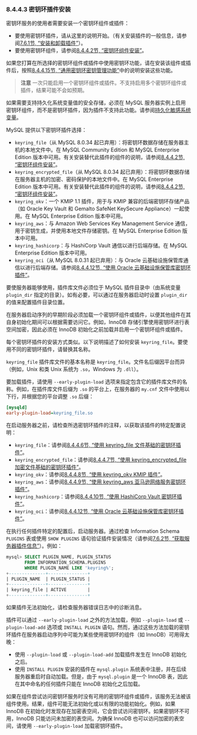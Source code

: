 ### 8.4.4.3 密钥环插件安装

密钥环服务的使用者需要安装一个密钥环组件或插件：

- 要使用密钥环插件，请从这里的说明开始。（有关安装插件的一般信息，请参阅[7.6.1节, “安装和卸载插件”](#7.6.1)）。
- 要使用密钥环组件，请参阅[8.4.4.2节, “密钥环组件安装”](#8.4.4.2)。

如果您打算在所选择的密钥环组件或插件中使用密钥环功能，请在安装该组件或插件后，按照[8.4.4.15节, “通用密钥环密钥管理功能”](#8.4.4.15)中的说明安装这些功能。

> **注意**
> 一次只能启用一个密钥环组件或插件。不支持启用多个密钥环组件或插件，结果可能不会如预期。

如果需要支持持久化系统变量值的安全存储，必须在 MySQL 服务器实例上启用密钥环组件，而不是密钥环插件，因为插件不支持此功能。请参阅[持久化敏感系统变量](#persisting-sensitive-system-variables)。

MySQL 提供以下密钥环插件选择：

- `keyring_file`（从 MySQL 8.0.34 起已弃用）：将密钥环数据存储在服务器主机的本地文件中。在 MySQL Community Edition 和 MySQL Enterprise Edition 版本中可用。有关安装替代此插件的组件的说明，请参阅[8.4.4.2节, “密钥环组件安装”](#8.4.4.2)。
- `keyring_encrypted_file`（从 MySQL 8.0.34 起已弃用）：将密钥环数据存储在服务器主机的加密、密码保护的本地文件中。在 MySQL Enterprise Edition 版本中可用。有关安装替代此插件的组件的说明，请参阅[8.4.4.2节, “密钥环组件安装”](#8.4.4.2)。
- `keyring_okv`：一个 KMIP 1.1 插件，用于与 KMIP 兼容的后端密钥环存储产品（如 Oracle Key Vault 和 Gemalto SafeNet KeySecure Appliance）一起使用。在 MySQL Enterprise Edition 版本中可用。
- `keyring_aws`：与 Amazon Web Services Key Management Service 通信，用于密钥生成，并使用本地文件存储密钥。在 MySQL Enterprise Edition 版本中可用。
- `keyring_hashicorp`：与 HashiCorp Vault 通信以进行后端存储。在 MySQL Enterprise Edition 版本中可用。
- `keyring_oci`（从 MySQL 8.0.31 起已弃用）：与 Oracle 云基础设施保管库通信以进行后端存储。请参阅[8.4.4.12节, “使用 Oracle 云基础设施保管库密钥环插件”](#8.4.4.12)。

要使服务器能够使用，插件库文件必须位于 MySQL 插件目录中（由系统变量 `plugin_dir` 指定的目录）。如有必要，可以通过在服务器启动时设置 `plugin_dir` 的值来配置插件目录位置。

在服务器启动序列的早期阶段必须加载一个密钥环组件或插件，以便其他组件在其自身初始化期间可以根据需要访问它。例如，InnoDB 存储引擎使用密钥环进行表空间加密，因此必须在 InnoDB 初始化之前加载并启用一个密钥环组件或插件。

每个密钥环插件的安装方式类似。以下说明描述了如何安装 `keyring_file`。要使用不同的密钥环插件，请替换其名称。

`keyring_file` 插件库文件的基本名称是 `keyring_file`。文件名后缀因平台而异（例如，Unix 和类 Unix 系统为 `.so`，Windows 为 `.dll`）。

要加载插件，请使用 `--early-plugin-load` 选项来指定包含它的插件库文件的名称。例如，在插件库文件后缀为 `.so` 的平台上，在服务器的 `my.cnf` 文件中使用以下行，并根据您的平台调整 `.so` 后缀：

```ini
[mysqld]
early-plugin-load=keyring_file.so
```

在启动服务器之前，请检查所选密钥环插件的注释，以获取该插件的特定配置说明：

- `keyring_file`：请参阅[8.4.4.6节, “使用 keyring_file 文件基础的密钥环插件”](#8.4.4.6)。
- `keyring_encrypted_file`：请参阅[8.4.4.7节, “使用 keyring_encrypted_file 加密文件基础的密钥环插件”](#8.4.4.7)。
- `keyring_okv`：请参阅[8.4.4.8节, “使用 keyring_okv KMIP 插件”](#8.4.4.8)。
- `keyring_aws`：请参阅[8.4.4.9节, “使用 keyring_aws 亚马逊网络服务密钥环插件”](#8.4.4.9)。
- `keyring_hashicorp`：请参阅[8.4.4.10节, “使用 HashiCorp Vault 密钥环插件”](#8.4.4.10)。
- `keyring_oci`：请参阅[8.4.4.12节, “使用 Oracle 云基础设施保管库密钥环插件”](#8.4.4.12)。

在执行任何插件特定的配置后，启动服务器。通过检查 Information Schema `PLUGINS` 表或使用 `SHOW PLUGINS` 语句验证插件安装情况（请参阅[7.6.2节, “获取服务器插件信息”](#7.6.2)）。例如：

```sql
mysql> SELECT PLUGIN_NAME, PLUGIN_STATUS
       FROM INFORMATION_SCHEMA.PLUGINS
       WHERE PLUGIN_NAME LIKE 'keyring%';
+--------------+---------------+
| PLUGIN_NAME  | PLUGIN_STATUS |
+--------------+---------------+
| keyring_file | ACTIVE        |
+--------------+---------------+
```

如果插件无法初始化，请检查服务器错误日志中的诊断消息。

插件可以通过 `--early-plugin-load` 之外的方法加载，例如 `--plugin-load` 或 `--plugin-load-add` 选项或 `INSTALL PLUGIN` 语句。然而，通过这些方法加载的密钥环插件在服务器启动序列中可能为某些使用密钥环的组件（如 InnoDB）可用得太晚：

- 使用 `--plugin-load` 或 `--plugin-load-add` 加载插件发生在 InnoDB 初始化之后。
- 使用 `INSTALL PLUGIN` 安装的插件在 `mysql.plugin` 系统表中注册，并在后续服务器重启时自动加载。但是，由于 `mysql.plugin` 是一个 InnoDB 表，因此在其中命名的任何插件只能在 InnoDB 初始化之后加载。

如果在组件尝试访问密钥环服务时没有可用的密钥环组件或插件，该服务无法被该组件使用。结果，组件可能无法初始化或以有限的功能初始化。例如，如果 InnoDB 在初始化时发现存在加密表空间，它会尝试访问密钥环。如果密钥环不可用，InnoDB 只能访问未加密的表空间。为确保 InnoDB 也可以访问加密的表空间，请使用 `--early-plugin-load` 加载密钥环插件。